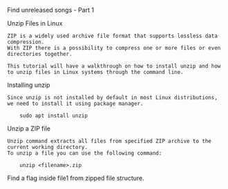 Find unreleased songs - Part 1

Unzip Files in Linux

	ZIP is a widely used archive file format that supports lossless data compression.
	With ZIP there is a possibility to compress one or more files or even directories together.
	
	This tutorial will have a walkthrough on how to install unzip and how to unzip files in Linux systems through the command line.


Installing unzip

	Since unzip is not installed by default in most Linux distributions, we need to install it using package manager.

		sudo apt install unzip


Unzip a ZIP file

	Unzip command extracts all files from specified ZIP archive to the current working directory.
	To unzip a file you can use the following command:

		unzip <filename>.zip

Find a flag inside file1 from zipped file structure.

